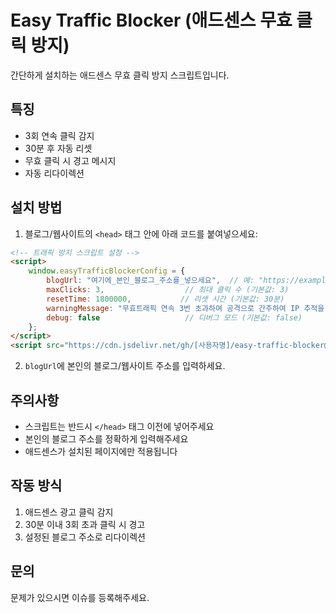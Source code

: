 # Easy Traffic Blocker (애드센스 무효 클릭 방지)

간단하게 설치하는 애드센스 무효 클릭 방지 스크립트입니다.

## 특징
- 3회 연속 클릭 감지
- 30분 후 자동 리셋
- 무효 클릭 시 경고 메시지
- 자동 리다이렉션

## 설치 방법

1. 블로그/웹사이트의 `<head>` 태그 안에 아래 코드를 붙여넣으세요:

```html
<!-- 트래픽 방지 스크립트 설정 -->
<script>
    window.easyTrafficBlockerConfig = {
        blogUrl: "여기에_본인_블로그_주소를_넣으세요",  // 예: "https://example.com"
        maxClicks: 3,                  // 최대 클릭 수 (기본값: 3)
        resetTime: 1800000,           // 리셋 시간 (기본값: 30분)
        warningMessage: "무효트래픽 연속 3번 초과하여 공격으로 간주하여 IP 추적을 진행합니다.", // 경고 메시지
        debug: false                   // 디버그 모드 (기본값: false)
    };
</script>
<script src="https://cdn.jsdelivr.net/gh/[사용자명]/easy-traffic-blocker@1.0/easy_traffic_blocker.js"></script>
```

2. `blogUrl`에 본인의 블로그/웹사이트 주소를 입력하세요.

## 주의사항
- 스크립트는 반드시 `</head>` 태그 이전에 넣어주세요
- 본인의 블로그 주소를 정확하게 입력해주세요
- 애드센스가 설치된 페이지에만 적용됩니다

## 작동 방식
1. 애드센스 광고 클릭 감지
2. 30분 이내 3회 초과 클릭 시 경고
3. 설정된 블로그 주소로 리다이렉션

## 문의
문제가 있으시면 이슈를 등록해주세요. 